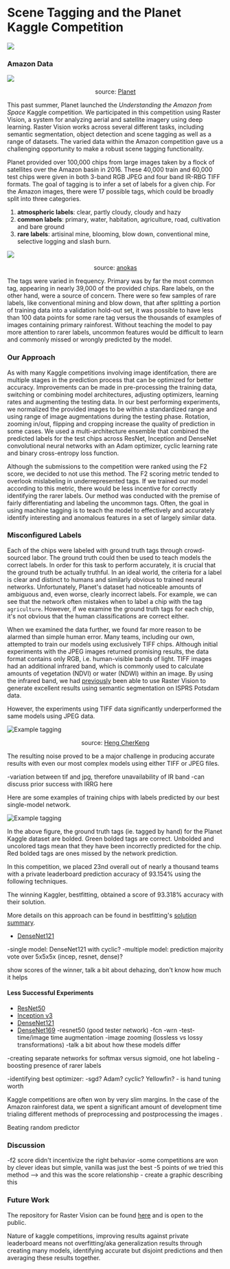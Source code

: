 # Scene Tagging and the Planet Kaggle Competition

![](imgs/banner.jpg)

### Amazon Data

![](imgs/chipdesc.jpg)
<p align="center">source: <a href="https://www.kaggle.com/c/planet-understanding-the-amazon-from-space/data">Planet</a></p>

This past summer, Planet launched the *Understanding the Amazon from Space* Kaggle competition. We participated in this competition using Raster Vision, a system for analyzing aerial and satellite imagery using deep learning. Raster Vision works across several different tasks, including semantic segmentation, object detection and scene tagging as well as a range of datasets. The varied data within the Amazon competition gave us a challenging opportunity to make a robust scene tagging functionality.

Planet provided over 100,000 chips from large images taken by a flock of satellites over the Amazon basin in 2016. These 40,000 train and 60,000 test chips were given in both 3-band RGB JPEG and four band IR-RBG TIFF formats. The goal of tagging is to infer a set of labels for a given chip. For the Amazon images, there were 17 possible tags, which could be broadly split into three categories.

1. **atmospheric labels**: clear, partly cloudy, cloudy and hazy
2. **common labels**: primary, water, habitation, agriculture, road, cultivation and bare ground
3. **rare labels**: artisinal mine, blooming, blow down, conventional mine, selective logging and slash burn.

![](imgs/tags_hist.png)
<p align="center">source: <a href="https://www.kaggle.com/anokas/data-exploration-analysis">anokas</a></p>

The tags were varied in frequency. Primary was by far the most common tag, appearing in nearly 39,000 of the provided chips. Rare labels, on the other hand, were a source of concern. There were so few samples of rare labels, like conventional mining and blow down, that after splitting a portion of training data into a validation hold-out set, it was possible to have less than 100 data points for some rare tag versus the thousands of examples of images containing primary rainforest. Without teaching the model to pay more attention to rarer labels, uncommon features would be difficult to learn and commonly missed or wrongly predicted by the model.

### Our Approach

As with many Kaggle competitions involving image identifcation, there are multiple stages in the prediction process that can be optimized for better accuracy. Improvements can be made in pre-processing the training data, switching or combining model architectures, adjusting optimizers, learning rates and augmenting the testing data. In our best performing experiments, we normalized the provided images to be within a standardized range and using range of image augmentations during the testing phase. Rotation, zooming in/out, flipping and cropping increase the quality of prediction in some cases. We used a multi-architecture ensemble that combined the predicted labels for the test chips across ResNet, Inception and DenseNet convolutional neural networks with an Adam optimizer, cyclic learning rate and binary cross-entropy loss function.

Although the submissions to the competition were ranked using the F2 score, we decided to not use this method. The F2 scoring metric tended to overlook mislabeling in underrepresented tags. If we trained our model according to this metric, there would be less incentive for correctly identifying the rarer labels. Our method was conducted with the premise of fairly differentiating and labeling the uncommon tags. Often, the goal in using machine tagging is to teach the model to effectively and accurately identify interesting and anomalous features in a set of largely similar data.

### Misconfigured Labels

Each of the chips were labeled with ground truth tags through crowd-sourced labor. The ground truth could then be used to teach models the correct labels.  In order for this task to perform accurately, it is crucial that the ground truth be actually truthful. In an ideal world, the criteria for a label is clear and distinct to humans and similarly obvious to trained neural networks. Unfortunately, Planet's dataset had noticeable amounts of ambiguous and, even worse, clearly incorrect labels. For example, we can see that the network often mistakes when to label a chip with the tag `agriculture`. However, if we examine the ground truth tags for each chip, it's not obvious that the human classifications are correct either.

When we examined the data further, we found far more reason to be alarmed than simple human error. Many teams, including our own, attempted to train our models using exclusively TIFF chips. Although initial experiments with the JPEG images returned promising results, the data format contains only RGB, i.e. human-visible bands of light. TIFF images had an additional infrared band, which is commonly used to calculate amounts of vegetation (NDVI) or water (NDWI) within an image. By using the infrared band, we had [previously](https://www.azavea.com/blog/2017/05/30/deep-learning-on-aerial-imagery/) been able to use Raster Vision to generate excellent results using semantic segmentation on ISPRS Potsdam data.

However, the experiments using TIFF data significantly underperformed the same models using JPEG data. 

![Example tagging](imgs/broken.jpg)
<p align="center">source: <a href="https://www.kaggle.com/c/planet-understanding-the-amazon-from-space/discussion/33375">Heng CherKeng</a></p>

The resulting noise proved to be a major challenge in producing accurate results with even our most complex models using either TIFF or JPEG files.

-variation between tif and jpg, therefore unavailability of IR band
	-can discuss prior success with IRRG here

Here are some examples of training chips with labels predicted by our best single-model network.

![Example tagging](imgs/debug_plots_labeled.png)

In the above figure, the ground truth tags (ie. tagged by hand) for the Planet Kaggle dataset are bolded. Green bolded tags are correct. Unbolded and uncolored tags mean that they have been incorrectly predicted for the chip. Red bolded tags are ones missed by the network prediction.

In this competition, we placed 23nd overall out of nearly a thousand teams with a private leaderboard prediction accuracy of 93.154% using the following techniques.

The winning Kaggler, bestfitting, obtained a score of 93.318% accuracy with their solution.

More details on this approach can be found in bestfitting's [solution summary](https://www.kaggle.com/c/planet-understanding-the-amazon-from-space/discussion/36809).

* [DenseNet121](https://arxiv.org/abs/1608.06993)

-single model: DenseNet121 with cyclic?
-multiple model: prediction majority vote over 5x5x5x (incep, resnet, dense)?

show scores of the winner, talk a bit about dehazing, don't know how much it helps

#### Less Successful Experiments
* [ResNet50](https://arxiv.org/abs/1512.03385)
* [Inception v3](https://arxiv.org/abs/1512.00567)
* [DenseNet121](https://arxiv.org/abs/1608.06993)
* [DenseNet169](https://arxiv.org/abs/1608.06993)
-resnet50 (good tester network)
-fcn
-wrn
-test-time/image time augmentation
-image zooming (lossless vs lossy transformations)
-talk a bit about how these models differ

-creating separate networks for softmax versus sigmoid, one hot labeling
-boosting presence of rarer labels

-identifying best optimizer:
	-sgd? Adam? cyclic? Yellowfin?
	- is hand tuning worth

Kaggle competitions are often won by very slim margins. In the case of the Amazon rainforest data, we spent a significant amount of development time trialing different methods of preprocessing and postprocessing the images .

Beating random predictor

### Discussion

-f2 score didn't incentivize the right behavior
-some competitions are won by clever ideas but simple, vanilla was just the best
-5 points of we tried this method --> and this was the score relationship
		- create a graphic describing this

### Future Work

The repository for Raster Vision can be found [here](https://github.com/azavea/raster-vision/) and is open to the public.

Nature of kaggle competitions, improving results against private leaderboard means not overfitting/aka generalization results through creating many models, identifying accurate but disjoint predictions and then averaging these results together.
